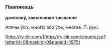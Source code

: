 ### Паапякаць
**дзеяслоў, закончанае трыванне**

Апячы ўсіх, многіх або ўсё, многае. П. рукі.

<a rel="author">[http://rv-blr.com/](http://rv-blr.com/slounik.jsp?letterId=0&maskId=0&pageId=1975)</a>
